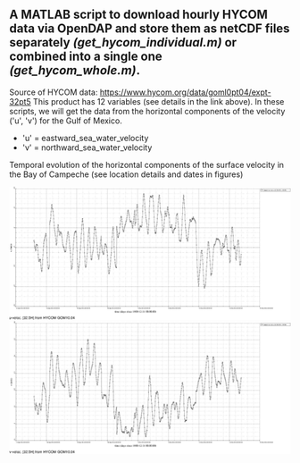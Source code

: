 ## A MATLAB script to download hourly HYCOM data via OpenDAP and store them as netCDF files separately *(get_hycom_individual.m)* or combined into a single one *(get_hycom_whole.m)*.

Source of HYCOM data: https://www.hycom.org/data/goml0pt04/expt-32pt5
This product has 12 variables (see details in the link above).
In these scripts, we will get the data from the horizontal components of the velocity ('u', 'v') for the Gulf of Mexico.
- 'u' = eastward_sea_water_velocity
- 'v' = northward_sea_water_velocity

Temporal evolution of the horizontal components of the surface velocity in the Bay of Campeche (see location details and dates in figures)

![alt text](https://github.com/jcompaire/Matlab/blob/e3dea31805acd5c2103f0fa99447a24b950845ea/images/u_BCampeche.png)
![alt text](https://github.com/jcompaire/Matlab/blob/e3dea31805acd5c2103f0fa99447a24b950845ea/images/v_BCampeche.png)

